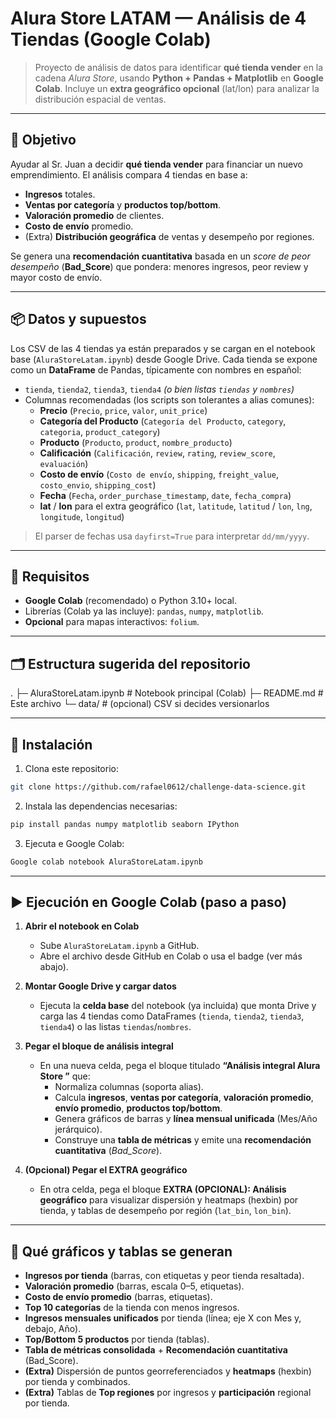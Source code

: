 # Alura Store LATAM — Análisis de 4 Tiendas (Google Colab)

> Proyecto de análisis de datos para identificar **qué tienda vender** en la cadena *Alura Store*, usando **Python + Pandas + Matplotlib** en **Google Colab**. Incluye un **extra geográfico opcional** (lat/lon) para analizar la distribución espacial de ventas.

---

## 🎯 Objetivo
Ayudar al Sr. Juan a decidir **qué tienda vender** para financiar un nuevo emprendimiento. El análisis compara 4 tiendas en base a:
- **Ingresos** totales.
- **Ventas por categoría** y **productos top/bottom**.
- **Valoración promedio** de clientes.
- **Costo de envío** promedio.
- (Extra) **Distribución geográfica** de ventas y desempeño por regiones.

Se genera una **recomendación cuantitativa** basada en un *score de peor desempeño* (**Bad_Score**) que pondera: menores ingresos, peor review y mayor costo de envío.

---

## 📦 Datos y supuestos
Los CSV de las 4 tiendas ya están preparados y se cargan en el notebook base (`AluraStoreLatam.ipynb`) desde Google Drive. Cada tienda se expone como un **DataFrame** de Pandas, típicamente con nombres en español:

- `tienda`, `tienda2`, `tienda3`, `tienda4`  *(o bien listas `tiendas` y `nombres`)*
- Columnas recomendadas (los scripts son tolerantes a alias comunes):
  - **Precio** (`Precio`, `price`, `valor`, `unit_price`)
  - **Categoría del Producto** (`Categoría del Producto`, `category`, `categoria`, `product_category`)
  - **Producto** (`Producto`, `product`, `nombre_producto`)
  - **Calificación** (`Calificación`, `review`, `rating`, `review_score`, `evaluación`)
  - **Costo de envío** (`Costo de envío`, `shipping`, `freight_value`, `costo_envio`, `shipping_cost`)
  - **Fecha** (`Fecha`, `order_purchase_timestamp`, `date`, `fecha_compra`)
  - **lat** / **lon** para el extra geográfico (`lat`, `latitude`, `latitud` / `lon`, `lng`, `longitude`, `longitud`)

> El parser de fechas usa `dayfirst=True` para interpretar `dd/mm/yyyy`.

---

## 🧰 Requisitos
- **Google Colab** (recomendado) o Python 3.10+ local.
- Librerías (Colab ya las incluye): `pandas`, `numpy`, `matplotlib`.
- **Opcional** para mapas interactivos: `folium`.

---

## 🗂️ Estructura sugerida del repositorio
.
├─ AluraStoreLatam.ipynb # Notebook principal (Colab)
├─ README.md # Este archivo
└─ data/ # (opcional) CSV si decides versionarlos

---

## :link: Instalación

1. Clona este repositorio:
```bash
git clone https://github.com/rafael0612/challenge-data-science.git
```

2. Instala las dependencias necesarias:
```bash
pip install pandas numpy matplotlib seaborn IPython 

```

3. Ejecuta e Google Colab:
```bash
Google colab notebook AluraStoreLatam.ipynb
```
---

## ▶️ Ejecución en Google Colab (paso a paso)

1) **Abrir el notebook en Colab**  
   - Sube `AluraStoreLatam.ipynb` a GitHub.
   - Abre el archivo desde GitHub en Colab o usa el badge (ver más abajo).

2) **Montar Google Drive y cargar datos**  
   - Ejecuta la **celda base** del notebook (ya incluida) que monta Drive y carga las 4 tiendas como DataFrames (`tienda`, `tienda2`, `tienda3`, `tienda4`) o las listas `tiendas`/`nombres`.

3) **Pegar el bloque de análisis integral**  
   - En una nueva celda, pega el bloque titulado **“Análisis integral Alura Store ”** que:
     - Normaliza columnas (soporta alias).
     - Calcula **ingresos**, **ventas por categoría**, **valoración promedio**, **envío promedio**, **productos top/bottom**.
     - Genera gráficos de barras y **línea mensual unificada** (Mes/Año jerárquico).
     - Construye una **tabla de métricas** y emite una **recomendación cuantitativa** (*Bad_Score*).

4) **(Opcional) Pegar el EXTRA geográfico**  
   - En otra celda, pega el bloque **EXTRA (OPCIONAL): Análisis geográfico** para visualizar dispersión y heatmaps (hexbin) por tienda, y tablas de desempeño por región (`lat_bin`, `lon_bin`).

---

## 🧪 Qué gráficos y tablas se generan
- **Ingresos por tienda** (barras, con etiquetas y peor tienda resaltada).
- **Valoración promedio** (barras, escala 0–5, etiquetas).
- **Costo de envío promedio** (barras, etiquetas).
- **Top 10 categorías** de la tienda con menos ingresos.
- **Ingresos mensuales unificados** por tienda (línea; eje X con Mes y, debajo, Año).
- **Top/Bottom 5 productos** por tienda (tablas).
- **Tabla de métricas consolidada** + **Recomendación cuantitativa** (Bad_Score).
- **(Extra)** Dispersión de puntos georreferenciados y **heatmaps** (hexbin) por tienda y combinados.
- **(Extra)** Tablas de **Top regiones** por ingresos y **participación** regional por tienda.

